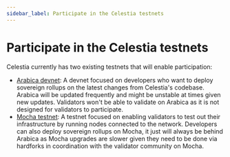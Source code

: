 ```yaml
---
sidebar_label: Participate in the Celestia testnets
---
```


# Participate in the Celestia testnets

Celestia currently has two existing testnets that will enable participation:

* [Arabica devnet](./arabica-devnet.md): A devnet focused on developers who
  want to deploy sovereign rollups on the latest changes from Celestia's codebase.
  Arabica will be updated frequently and might be unstable at times given new updates.
  Validators won't be able to validate on Arabica as it is not designed for
  validators to participate.
* [Mocha testnet](./mocha-testnet.md): A testnet focused on enabling validators
  to test out their infrastructure by running nodes connected to the network. Developers
  can also deploy sovereign rollups on Mocha, it just will always be behind Arabica
  as Mocha upgrades are slower given they need to be done via hardforks in coordination
  with the validator community on Mocha.
